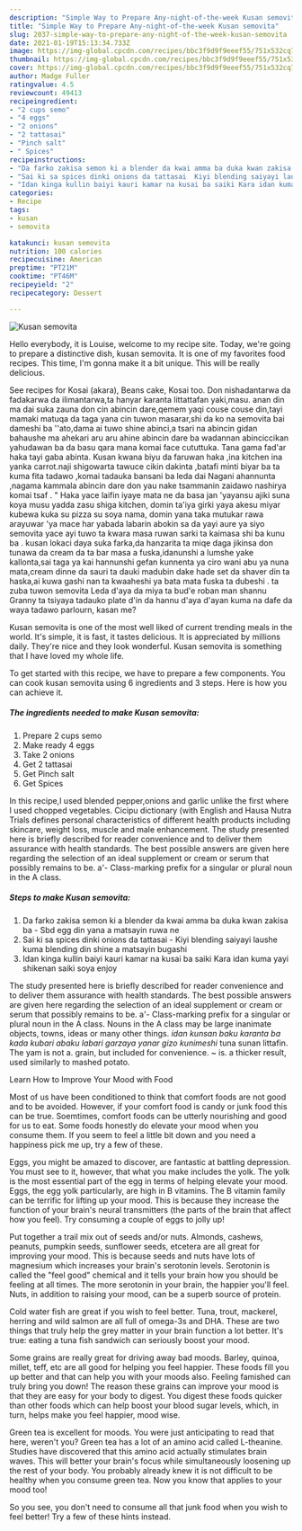 ```yaml
---
description: "Simple Way to Prepare Any-night-of-the-week Kusan semovita"
title: "Simple Way to Prepare Any-night-of-the-week Kusan semovita"
slug: 2037-simple-way-to-prepare-any-night-of-the-week-kusan-semovita
date: 2021-01-19T15:13:34.733Z
image: https://img-global.cpcdn.com/recipes/bbc3f9d9f9eeef55/751x532cq70/kusan-semovita-recipe-main-photo.jpg
thumbnail: https://img-global.cpcdn.com/recipes/bbc3f9d9f9eeef55/751x532cq70/kusan-semovita-recipe-main-photo.jpg
cover: https://img-global.cpcdn.com/recipes/bbc3f9d9f9eeef55/751x532cq70/kusan-semovita-recipe-main-photo.jpg
author: Madge Fuller
ratingvalue: 4.5
reviewcount: 49413
recipeingredient:
- "2 cups semo"
- "4 eggs"
- "2 onions"
- "2 tattasai"
- "Pinch salt"
- " Spices"
recipeinstructions:
- "Da farko zakisa semon ki a blender da kwai amma ba duka kwan zakisa ba Sbd egg din yana a matsayin ruwa ne"
- "Sai ki sa spices dinki onions da tattasai  Kiyi blending saiyayi laushe kuma blending din shine a matsayin bugashi"
- "Idan kinga kullin baiyi kauri kamar na kusai ba saiki Kara idan kuma yayi shikenan saiki soya enjoy"
categories:
- Recipe
tags:
- kusan
- semovita

katakunci: kusan semovita 
nutrition: 100 calories
recipecuisine: American
preptime: "PT21M"
cooktime: "PT46M"
recipeyield: "2"
recipecategory: Dessert

---
```



![Kusan semovita](https://img-global.cpcdn.com/recipes/bbc3f9d9f9eeef55/751x532cq70/kusan-semovita-recipe-main-photo.jpg)

Hello everybody, it is Louise, welcome to my recipe site. Today, we're going to prepare a distinctive dish, kusan semovita. It is one of my favorites food recipes. This time, I'm gonna make it a bit unique. This will be really delicious.

See recipes for Kosai (akara), Beans cake, Kosai too. Don nishadantarwa da fadakarwa da ilimantarwa,ta hanyar karanta littattafan yaki,masu. anan din ma dai suka zauna don cin abincin dare,qemem yaqi couse couse din,tayi mamaki matuqa da taga yana cin tuwon masarar,shi da ko na semovita bai dameshi ba &#39;&#39;ato,dama ai tuwo shine abinci,a tsari na abincin gidan bahaushe ma ahekari aru aru ahine abincin dare ba wadannan abinciccikan yahudawan ba da basu qara mana komai face cututtuka. Tana gama fad&#39;ar haka tayi gaba abinta. Kusan kwana biyu da faruwan haka ,ina kitchen ina yanka carrot.naji shigowarta tawuce cikin dakinta ,batafi minti biyar ba ta kuma fita tadawo ,komai tadauka bansani ba leda dai Nagani ahannunta ,nagama kammala abincin dare don yau nake tsammanin zaidawo nashirya komai tsaf . &#34; Haka yace laifin iyaye mata ne da basa jan &#39;yayansu ajiki suna koya musu yadda zasu shiga kitchen, domin ta&#39;iya girki yaya akesu miyar kubewa kuka su pizza su soya nama, domin yana taka mutukar rawa arayuwar &#39;ya mace har yabada labarin abokin sa da yayi aure ya siyo semovita yace ayi tuwo ta kwara masa ruwan sarki ta kaimasa shi ba kunu ba . kusan lokaci daya suka farka,da hanzarita ta miqe daga jikinsa don tunawa da cream da ta bar masa a fuska,idanunshi a lumshe yake kallonta,sai taga ya kai hannunshi gefan kunnenta ya ciro wani abu ya nuna mata,cream dinne da sauri ta dauki madubin dake hade set da shaver din ta haska,ai kuwa gashi nan ta kwaaheshi ya bata mata fuska ta dubeshi . ta zuba tuwon semovita Leda d&#39;aya da miya ta bud&#39;e roban man shannu Granny ta tsiyaya tadauko plate d&#39;in da hannu d&#39;aya d&#39;ayan kuma na dafe da waya tadawo parlourn, kasan me?

Kusan semovita is one of the most well liked of current trending meals in the world. It's simple, it is fast, it tastes delicious. It is appreciated by millions daily. They're nice and they look wonderful. Kusan semovita is something that I have loved my whole life.


To get started with this recipe, we have to prepare a few components. You can cook kusan semovita using 6 ingredients and 3 steps. Here is how you can achieve it.

<!--inarticleads1-->

##### The ingredients needed to make Kusan semovita:

1. Prepare 2 cups semo
1. Make ready 4 eggs
1. Take 2 onions
1. Get 2 tattasai
1. Get Pinch salt
1. Get  Spices


In this recipe,I used blended pepper,onions and garlic unlike the first where I used chopped vegetables. Cicipu dictionary (with English and Hausa Nutra Trials defines personal characteristics of different health products including skincare, weight loss, muscle and male enhancement. The study presented here is briefly described for reader convenience and to deliver them assurance with health standards. The best possible answers are given here regarding the selection of an ideal supplement or cream or serum that possibly remains to be. a&#39;- Class-marking prefix for a singular or plural noun in the A class. 

<!--inarticleads2-->

##### Steps to make Kusan semovita:

1. Da farko zakisa semon ki a blender da kwai amma ba duka kwan zakisa ba - Sbd egg din yana a matsayin ruwa ne
1. Sai ki sa spices dinki onions da tattasai  - Kiyi blending saiyayi laushe kuma blending din shine a matsayin bugashi
1. Idan kinga kullin baiyi kauri kamar na kusai ba saiki Kara idan kuma yayi shikenan saiki soya enjoy


The study presented here is briefly described for reader convenience and to deliver them assurance with health standards. The best possible answers are given here regarding the selection of an ideal supplement or cream or serum that possibly remains to be. a&#39;- Class-marking prefix for a singular or plural noun in the A class. Nouns in the A class may be large inanimate objects, towns, ideas or many other things. _idan kunsan baku karanta ba kada kubari abaku labari garzaya yanar gizo kunimeshi_ tuna sunan littafin. The yam is not a. grain, but included for convenience. ~ is. a thicker result, used similarly to mashed potato. 

Learn How to Improve Your Mood with Food


Most of us have been conditioned to think that comfort foods are not good and to be avoided. However, if your comfort food is candy or junk food this can be true. Soemtimes, comfort foods can be utterly nourishing and good for us to eat. Some foods honestly do elevate your mood when you consume them. If you seem to feel a little bit down and you need a happiness pick me up, try a few of these.

Eggs, you might be amazed to discover, are fantastic at battling depression. You must see to it, however, that what you make includes the yolk. The yolk is the most essential part of the egg in terms of helping elevate your mood. Eggs, the egg yolk particularly, are high in B vitamins. The B vitamin family can be terrific for lifting up your mood. This is because they increase the function of your brain's neural transmitters (the parts of the brain that affect how you feel). Try consuming a couple of eggs to jolly up!

Put together a trail mix out of seeds and/or nuts. Almonds, cashews, peanuts, pumpkin seeds, sunflower seeds, etcetera are all great for improving your mood. This is because seeds and nuts have lots of magnesium which increases your brain's serotonin levels. Serotonin is called the "feel good" chemical and it tells your brain how you should be feeling at all times. The more serotonin in your brain, the happier you'll feel. Nuts, in addition to raising your mood, can be a superb source of protein.

Cold water fish are great if you wish to feel better. Tuna, trout, mackerel, herring and wild salmon are all full of omega-3s and DHA. These are two things that truly help the grey matter in your brain function a lot better. It's true: eating a tuna fish sandwich can seriously boost your mood. 

Some grains are really great for driving away bad moods. Barley, quinoa, millet, teff, etc are all good for helping you feel happier. These foods fill you up better and that can help you with your moods also. Feeling famished can truly bring you down! The reason these grains can improve your mood is that they are easy for your body to digest. You digest these foods quicker than other foods which can help boost your blood sugar levels, which, in turn, helps make you feel happier, mood wise.

Green tea is excellent for moods. You were just anticipating to read that here, weren't you? Green tea has a lot of an amino acid called L-theanine. Studies have discovered that this amino acid actually stimulates brain waves. This will better your brain's focus while simultaneously loosening up the rest of your body. You probably already knew it is not difficult to be healthy when you consume green tea. Now you know that applies to your mood too!

So you see, you don't need to consume all that junk food when you wish to feel better! Try  a few  of  these  hints  instead.


